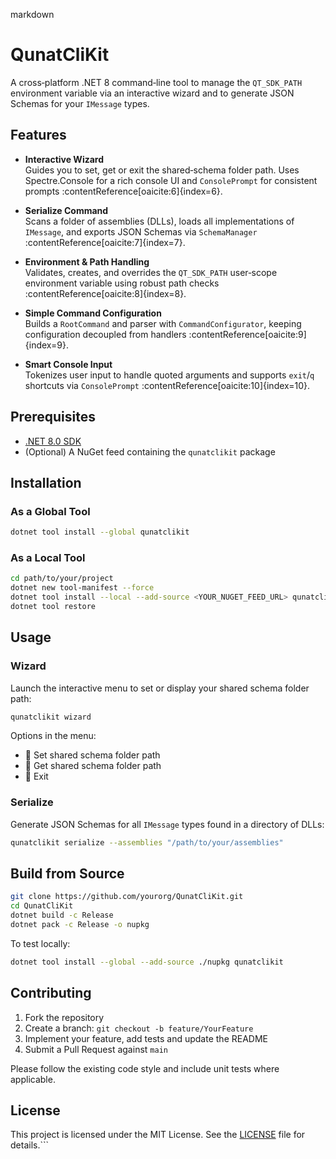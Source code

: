﻿markdown
# QunatCliKit

A cross‑platform .NET 8 command‑line tool to manage the `QT_SDK_PATH` environment variable via an interactive wizard and to generate JSON Schemas for your `IMessage` types.

## Features

- **Interactive Wizard**  
  Guides you to set, get or exit the shared‐schema folder path. Uses Spectre.Console for a rich console UI and `ConsolePrompt` for consistent prompts :contentReference[oaicite:6]{index=6}.

- **Serialize Command**  
  Scans a folder of assemblies (DLLs), loads all implementations of `IMessage`, and exports JSON Schemas via `SchemaManager` :contentReference[oaicite:7]{index=7}.

- **Environment & Path Handling**  
  Validates, creates, and overrides the `QT_SDK_PATH` user‑scope environment variable using robust path checks :contentReference[oaicite:8]{index=8}.

- **Simple Command Configuration**  
  Builds a `RootCommand` and parser with `CommandConfigurator`, keeping configuration decoupled from handlers :contentReference[oaicite:9]{index=9}.

- **Smart Console Input**  
  Tokenizes user input to handle quoted arguments and supports `exit`/`q` shortcuts via `ConsolePrompt` :contentReference[oaicite:10]{index=10}.

## Prerequisites

- [.NET 8.0 SDK](https://dotnet.microsoft.com/download)
- (Optional) A NuGet feed containing the `qunatclikit` package

## Installation

### As a Global Tool

```bash
dotnet tool install --global qunatclikit
````

### As a Local Tool

```bash
cd path/to/your/project
dotnet new tool-manifest --force
dotnet tool install --local --add-source <YOUR_NUGET_FEED_URL> qunatclikit
dotnet tool restore
```

## Usage

### Wizard

Launch the interactive menu to set or display your shared schema folder path:

```bash
qunatclikit wizard
```

Options in the menu:

* 📁 Set shared schema folder path
* 📂 Get shared schema folder path
* 🚪 Exit

### Serialize

Generate JSON Schemas for all `IMessage` types found in a directory of DLLs:

```bash
qunatclikit serialize --assemblies "/path/to/your/assemblies"
```

## Build from Source

```bash
git clone https://github.com/yourorg/QunatCliKit.git
cd QunatCliKit
dotnet build -c Release
dotnet pack -c Release -o nupkg
```

To test locally:

```bash
dotnet tool install --global --add-source ./nupkg qunatclikit
```

## Contributing

1. Fork the repository
2. Create a branch: `git checkout -b feature/YourFeature`
3. Implement your feature, add tests and update the README
4. Submit a Pull Request against `main`

Please follow the existing code style and include unit tests where applicable.

## License

This project is licensed under the MIT License. See the [LICENSE](LICENSE) file for details.\`\`\`
